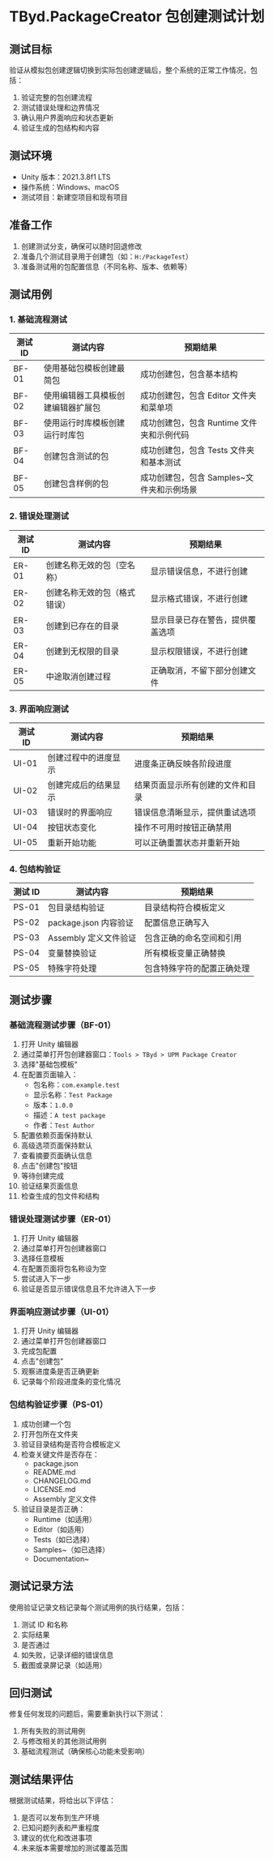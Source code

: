 # TByd.PackageCreator 包创建测试计划

## 测试目标

验证从模拟包创建逻辑切换到实际包创建逻辑后，整个系统的正常工作情况，包括：

1. 验证完整的包创建流程
2. 测试错误处理和边界情况
3. 确认用户界面响应和状态更新
4. 验证生成的包结构和内容

## 测试环境

-   Unity 版本：2021.3.8f1 LTS
-   操作系统：Windows、macOS
-   测试项目：新建空项目和现有项目

## 准备工作

1. 创建测试分支，确保可以随时回退修改
2. 准备几个测试目录用于创建包（如：`H:/PackageTest`）
3. 准备测试用的包配置信息（不同名称、版本、依赖等）

## 测试用例

### 1. 基础流程测试

| 测试 ID | 测试内容                           | 预期结果                                  |
| ------- | ---------------------------------- | ----------------------------------------- |
| BF-01   | 使用基础包模板创建最简包           | 成功创建包，包含基本结构                  |
| BF-02   | 使用编辑器工具模板创建编辑器扩展包 | 成功创建包，包含 Editor 文件夹和菜单项    |
| BF-03   | 使用运行时库模板创建运行时库包     | 成功创建包，包含 Runtime 文件夹和示例代码 |
| BF-04   | 创建包含测试的包                   | 成功创建包，包含 Tests 文件夹和基本测试   |
| BF-05   | 创建包含样例的包                   | 成功创建包，包含 Samples~文件夹和示例场景 |

### 2. 错误处理测试

| 测试 ID | 测试内容                     | 预期结果                         |
| ------- | ---------------------------- | -------------------------------- |
| ER-01   | 创建名称无效的包（空名称）   | 显示错误信息，不进行创建         |
| ER-02   | 创建名称无效的包（格式错误） | 显示格式错误，不进行创建         |
| ER-03   | 创建到已存在的目录           | 显示目录已存在警告，提供覆盖选项 |
| ER-04   | 创建到无权限的目录           | 显示权限错误，不进行创建         |
| ER-05   | 中途取消创建过程             | 正确取消，不留下部分创建文件     |

### 3. 界面响应测试

| 测试 ID | 测试内容             | 预期结果                         |
| ------- | -------------------- | -------------------------------- |
| UI-01   | 创建过程中的进度显示 | 进度条正确反映各阶段进度         |
| UI-02   | 创建完成后的结果显示 | 结果页面显示所有创建的文件和目录 |
| UI-03   | 错误时的界面响应     | 错误信息清晰显示，提供重试选项   |
| UI-04   | 按钮状态变化         | 操作不可用时按钮正确禁用         |
| UI-05   | 重新开始功能         | 可以正确重置状态并重新开始       |

### 4. 包结构验证

| 测试 ID | 测试内容              | 预期结果                   |
| ------- | --------------------- | -------------------------- |
| PS-01   | 包目录结构验证        | 目录结构符合模板定义       |
| PS-02   | package.json 内容验证 | 配置信息正确写入           |
| PS-03   | Assembly 定义文件验证 | 包含正确的命名空间和引用   |
| PS-04   | 变量替换验证          | 所有模板变量正确替换       |
| PS-05   | 特殊字符处理          | 包含特殊字符的配置正确处理 |

## 测试步骤

### 基础流程测试步骤（BF-01）

1. 打开 Unity 编辑器
2. 通过菜单打开包创建器窗口：`Tools > TByd > UPM Package Creator`
3. 选择"基础包模板"
4. 在配置页面输入：
    - 包名称：`com.example.test`
    - 显示名称：`Test Package`
    - 版本：`1.0.0`
    - 描述：`A test package`
    - 作者：`Test Author`
5. 配置依赖页面保持默认
6. 高级选项页面保持默认
7. 查看摘要页面确认信息
8. 点击"创建包"按钮
9. 等待创建完成
10. 验证结果页面信息
11. 检查生成的包文件和结构

### 错误处理测试步骤（ER-01）

1. 打开 Unity 编辑器
2. 通过菜单打开包创建器窗口
3. 选择任意模板
4. 在配置页面将包名称设为空
5. 尝试进入下一步
6. 验证是否显示错误信息且不允许进入下一步

### 界面响应测试步骤（UI-01）

1. 打开 Unity 编辑器
2. 通过菜单打开包创建器窗口
3. 完成包配置
4. 点击"创建包"
5. 观察进度条是否正确更新
6. 记录每个阶段进度条的变化情况

### 包结构验证步骤（PS-01）

1. 成功创建一个包
2. 打开包所在文件夹
3. 验证目录结构是否符合模板定义
4. 检查关键文件是否存在：
    - package.json
    - README.md
    - CHANGELOG.md
    - LICENSE.md
    - Assembly 定义文件
5. 验证目录是否正确：
    - Runtime（如适用）
    - Editor（如适用）
    - Tests（如已选择）
    - Samples~（如已选择）
    - Documentation~

## 测试记录方法

使用验证记录文档记录每个测试用例的执行结果，包括：

1. 测试 ID 和名称
2. 实际结果
3. 是否通过
4. 如失败，记录详细的错误信息
5. 截图或录屏记录（如适用）

## 回归测试

修复任何发现的问题后，需要重新执行以下测试：

1. 所有失败的测试用例
2. 与修改相关的其他测试用例
3. 基础流程测试（确保核心功能未受影响）

## 测试结果评估

根据测试结果，将给出以下评估：

1. 是否可以发布到生产环境
2. 已知问题列表和严重程度
3. 建议的优化和改进事项
4. 未来版本需要增加的测试覆盖范围
